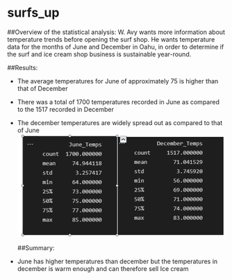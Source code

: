 # surfs_up
  ##Overview of the statistical analysis:
W. Avy wants more information about temperature trends before opening the surf shop. He wants temperature data for the months of June and December in Oahu, in order to determine if the surf and ice cream shop business is sustainable year-round.

  ##Results:
- The average temperatures for June of approximately 75 is higher than that of December
- There was a total of 1700 temperatures recorded in June as compared to the 1517 recorded in December
- The december temperatures are widely spread out as compared to that of June
![image](https://github.com/ras52017/surfs_up/blob/main/June%20and%20December%20Temps.png)

  ##Summary:
-	June has higher temperatures than december but the temperatures in december is warm enough and can therefore sell Ice cream

